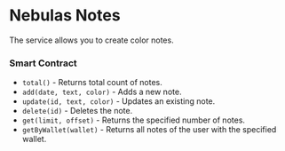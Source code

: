 # Nebulas Notes 

The service allows you to create color notes.

### Smart Contract

- `total()` - Returns total count of notes.
- `add(date, text, color)` - Adds a new note.
- `update(id, text, color)` - Updates an existing note.
- `delete(id)` - Deletes the note.
- `get(limit, offset)` - Returns the specified number of notes.
- `getByWallet(wallet)` - Returns all notes of the user with the specified wallet.
